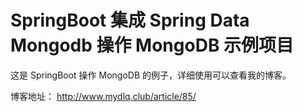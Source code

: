 # SpringBoot 集成 Spring Data Mongodb 操作 MongoDB 示例项目

这是 SpringBoot 操作 MongoDB 的例子，详细使用可以查看我的博客。

博客地址： http://www.mydlq.club/article/85/